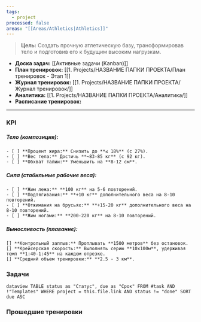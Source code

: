 ```yaml
---
tags:
  - project
processed: false
areas: "[[Areas/Athletics|Athletics]]"
---
```

> **Цель:** Создать прочную атлетическую базу, трансформировав тело и подготовив его к будущим высоким нагрузкам.

- **Доска задач:** [[Активные задачи (Kanban)]] 
- **План тренировок:** [[1. Projects/НАЗВАНИЕ ПАПКИ ПРОЕКТА/План тренировок - Этап 1]] 
- **Журнал тренировок:** [[1. Projects/НАЗВАНИЕ ПАПКИ ПРОЕКТА/Журнал тренировок/]] 
- **Аналитика:** [[1. Projects/НАЗВАНИЕ ПАПКИ ПРОЕКТА/Аналитика/]]
- **Расписание тренировок:**
---

### KPI

##### Тело (композиция):
	- [ ] **Процент жира:** Снизить до **≤ 18%** (с 27%).
	- [ ] **Вес тела:** Достичь **~83-85 кг** (с 92 кг).
	- [ ] **Обхват талии:** Уменьшить на **8-12 см**.

##### Сила (стабильные рабочие веса):
	- [ ] **Жим лежа:** **100 кг** на 5-6 повторений.
	- [ ] **Подтягивания:** **+10 кг** дополнительного веса на 8-10 повторений.
	- [ ] **Отжимания на брусьях:** **+15-20 кг** дополнительного веса на 8-10 повторений.
	- [ ] **Жим ногами:** **200-220 кг** на 8-10 повторений.

##### Выносливость (плавание):
	[] **Контрольный заплыв:** Проплывать **1500 метров** без остановок.
	[] **Крейсерская скорость:** Выполнять серию **10х100м**, удерживая темп **1:40-1:45** на каждом отрезке.
	[] **Средний объем тренировки:** **2.5 - 3 км**.


### Задачи

```dataview TABLE status as "Статус", due as "Срок" FROM #task AND !"Templates" WHERE project = this.file.link AND status != "done" SORT due ASC```


### Прошедшие тренировки

```TABLE WITHOUT ID file.link as "Тренировка", file.cday as "Дата" FROM "1. Projects/НАЗВАНИЕ ПАПКИ ПРОЕКТА/Журнал тренировок" SORT file.cday DESC LIMIT 5
```